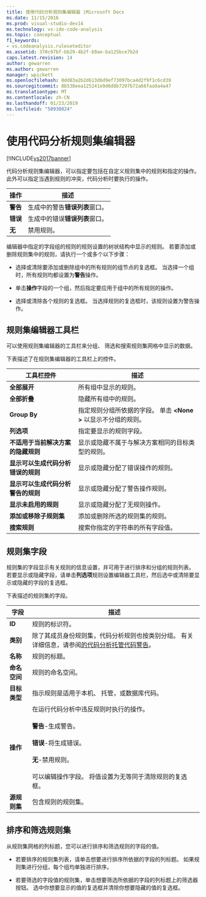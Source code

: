 ```yaml
---
title: 使用代码分析规则集编辑器 |Microsoft Docs
ms.date: 11/15/2016
ms.prod: visual-studio-dev14
ms.technology: vs-ide-code-analysis
ms.topic: conceptual
f1_keywords:
- vs.codeanalysis.ruleseteditor
ms.assetid: 370c97bf-bb29-4b2f-b9ae-ba125bce7b2d
caps.latest.revision: 14
author: gewarren
ms.author: gewarren
manager: wpickett
ms.openlocfilehash: 0dd83a2b2d613d6d9ef73097bca4d2f9f1c6cd39
ms.sourcegitcommit: 8b538eea125241e9d6d8b7297b72a66faa9a4a47
ms.translationtype: MT
ms.contentlocale: zh-CN
ms.lasthandoff: 01/23/2019
ms.locfileid: "58930824"
---
```

# <a name="working-in-the-code-analysis-rule-set-editor"></a>使用代码分析规则集编辑器
[!INCLUDE[vs2017banner](../includes/vs2017banner.md)]

代码分析规则集编辑器，可以指定要包括在自定义规则集中的规则和指定的操作。 此外可以指定当遇到规则的冲突，代码分析时要执行的操作。  
  
|操作|描述|  
|------------|-----------------|  
|**警告**|生成中的警告**错误列表**窗口。|  
|**错误**|生成中的错误**错误列表**窗口。|  
|**无**|禁用规则。|  
  
 编辑器中指定的字段组的规则的规则设置的树状结构中显示的规则。 若要添加或删除规则集中的规则，请执行一个或多个以下步骤：  
  
-   选择或清除要添加或删除组中的所有规则的组节点的复选框。 当选择一个组时，所有规则均都设置为**警告**操作。  
  
-   单击**操作**字段的一个组，然后指定要应用于组中的所有规则的操作。  
  
-   选择或清除各个规则的复选框。 当选择规则的复选框时，该规则设置为警告操作。  
  
## <a name="rule-set-editor-toolbar"></a>规则集编辑器工具栏  
 可以使用规则集编辑器的工具栏来分组、 筛选和搜索规则集网格中显示的数据。  
  
 下表描述了在规则集编辑器的工具栏上的控件。  
  
|工具栏控件|描述|  
|---------------------|-----------------|  
|**全部展开**|所有组中显示的规则。|  
|**全部折叠**|隐藏所有组中的规则。|  
|**Group By**|指定规则分组所依据的字段。 单击 **\<None >** 以显示不分组的规则。|  
|**列选项**|指定要显示的规则字段。|  
|**不适用于当前解决方案的隐藏规则**|显示或隐藏不属于与解决方案相同的目标类型的规则。|  
|**显示可以生成代码分析错误的规则**|显示或隐藏分配了错误操作的规则。|  
|**显示可以生成代码分析警告的规则**|显示或隐藏分配了警告操作规则。|  
|**显示未启用的规则**|显示或隐藏分配了无规则操作。|  
|**添加或移除子规则集**|添加或删除所选的规则集的规则。|  
|**搜索规则**|搜索你指定的字符串的所有字段值。|  
  
## <a name="rule-set-fields"></a>规则集字段  
 规则集的字段显示有关规则的信息设置，并可用于进行排序和分组的规则列表。 若要显示或隐藏字段，请单击**列选项**规则设置编辑器工具栏，然后选中或清除要显示或隐藏的字段的复选框。  
  
 下表描述的规则集的字段。  
  
|字段|描述|  
|-----------|-----------------|  
|**ID**|规则的标识符。|  
|**类别**|除了其成员身份规则集，代码分析规则也按类别分组。 有关详细信息，请参阅[的代码分析托管代码警告](../code-quality/code-analysis-for-managed-code-warnings.md)。|  
|**名称**|规则的标题。|  
|**命名空间**|规则的命名空间。|  
|**目标类型**|指示规则是适用于本机、 托管，或数据库代码。|  
|**操作**|在运行代码分析中违反规则时执行的操作。<br /><br /> **警告**-生成警告。<br /><br /> **错误**-将生成错误。<br /><br /> **无**-禁用规则。<br /><br /> 可以编辑操作字段。 将值设置为无等同于清除规则的复选框。|  
|**源规则集**|包含规则的规则集。|  
  
## <a name="sorting-and-filtering-rule-sets"></a>排序和筛选规则集  
 从规则集网格的列标题，您可以进行排序和筛选规则的字段的值。  
  
-   若要排序的规则集列表，请单击想要进行排序所依据的字段的列标题。 如果规则集进行分组，每个组均单独进行排序。  
  
-   若要筛选的字段值的规则集，单击想要筛选所依据的字段的列标题上的筛选器按钮。 选中你想要显示的值的复选框并清除你想要隐藏的值的复选框。
